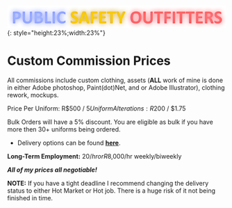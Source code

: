 ![](snaily-legend.png){: style="height:23%;width:23%"} 
# Custom Commission Prices
All commissions include custom clothing, assets (**ALL** work of mine is done in either Adobe photoshop, Paint(dot)Net, and or Adobe Illustrator), clothing rework, mockups.

Price Per Uniform: R$500 / $5
Uniform Alterations: R$200 / $1.75

Bulk Orders will have a 5% discount. 
You are eligible as bulk if you have more then 30+ uniforms being ordered.

* Delivery options can be found **[here](commissions/delivery.md)**. 

**Long-Term Employment:** $20/hr or R$8,000/hr weekly/biweekly

***All of my prices all negotiable!***

**NOTE:** If you have a tight deadline I recommend changing the delivery status to either Hot Market or Hot job. There is a huge risk of it not being finished in time.